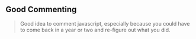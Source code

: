 ## Good Commenting

> Good idea to comment javascript, especially because you could have to come back in a year or two and re-figure out what you did.